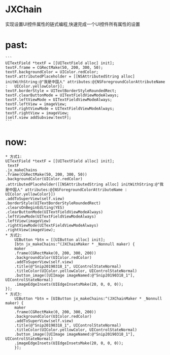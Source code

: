# JXChain
实现设置UI控件属性的链式编程,快速完成一个UI控件所有属性的设置
# past:
    ```
    UITextField *textF = [[UITextField alloc] init];  
    textF.frame = CGRectMake(50, 200, 300, 50);  
    textF.backgroundColor = UIColor.redColor;  
    textF.attributedPlaceholder = [[NSAttributedString alloc] initWithString:@"我是中国人" attributes:@{NSForegroundColorAttributeName :   UIColor.yellowColor}];  
    textF.borderStyle = UITextBorderStyleRoundedRect;  
    textF.clearButtonMode = UITextFieldViewModeAlways;  
    textF.leftViewMode = UITextFieldViewModeAlways;  
    textF.leftView = imageView;  
    textF.rightViewMode = UITextFieldViewModeAlways;  
    textF.rightView = imageView;  
    [self.view addSubview:textF];  
    ```

# now:
    * 方式1:
    UITextField *textF = [[UITextField alloc] init];  
     textF  
    .jx_makeChains  
    .frame(CGRectMake(50, 200, 300, 50))  
    .backgroundColor(UIColor.redColor)  
    .attributedPlaceholder([[NSAttributedString alloc] initWithString:@"我是中国人" attributes:@{NSForegroundColorAttributeName :    
    UIColor.yellowColor}])  
    .addToSuperView(self.view)  
    .borderStyle(UITextBorderStyleRoundedRect)  
    .clearsOnBeginEditing(YES)  
    .clearButtonMode(UITextFieldViewModeAlways)  
    .leftViewMode(UITextFieldViewModeAlways)  
    .leftView(imageView)  
    .rightViewMode(UITextFieldViewModeAlways)  
    .rightView(imageView);  
    * 方式2:
        UIButton *btn = [[UIButton alloc] init];  
        [btn jx_makeChains:^(JXChainMaker * _Nonnull maker) {  
        maker  
        .frame(CGRectMake(0, 200, 300, 200))  
        .backgroundColor(UIColor.redColor)  
        .addToSuperView(self.view)  
        .title(@"Snip20190318_1", UIControlStateNormal)  
        .titleColor(UIColor.yellowColor, UIControlStateNormal)  
        .button_image([UIImage imageNamed:@"Snip20190318_1"], UIControlStateNormal)  
        .imageEdgeInsets(UIEdgeInsetsMake(20, 0, 0, 0));  
    }];  
    * 方式3:
        UIButton *btn = [UIButton jx_makeChains:^(JXChainMaker * _Nonnull maker) {  
        maker  
        .frame(CGRectMake(0, 200, 300, 200))  
        .backgroundColor(UIColor.redColor)  
        .addToSuperView(self.view)  
        .title(@"Snip20190318_1", UIControlStateNormal)  
        .titleColor(UIColor.yellowColor, UIControlStateNormal)  
        .button_image([UIImage imageNamed:@"Snip20190318_1"], UIControlStateNormal)  
        .imageEdgeInsets(UIEdgeInsetsMake(20, 0, 0, 0));  
        }];  
    
